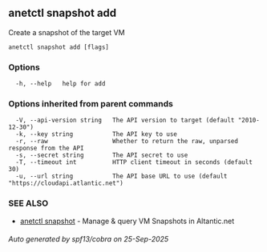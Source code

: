 ## anetctl snapshot add

Create a snapshot of the target VM

```
anetctl snapshot add [flags]
```

### Options

```
  -h, --help   help for add
```

### Options inherited from parent commands

```
  -V, --api-version string   The API version to target (default "2010-12-30")
  -k, --key string           The API key to use
  -r, --raw                  Whether to return the raw, unparsed response from the API
  -s, --secret string        The API secret to use
  -T, --timeout int          HTTP client timeout in seconds (default 30)
  -u, --url string           The API base URL to use (default "https://cloudapi.atlantic.net")
```

### SEE ALSO

* [anetctl snapshot](anetctl_snapshot.md)	 - Manage & query VM Snapshots in Altantic.net

###### Auto generated by spf13/cobra on 25-Sep-2025
